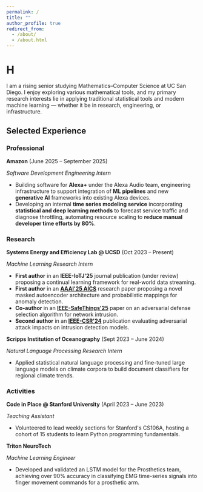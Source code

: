 ```yaml
---
permalink: /
title: ""
author_profile: true
redirect_from: 
  - /about/
  - /about.html
---
```


<!-- Typing animated intro -->
<h1 data-aos="fade-in" style="margin-bottom: 1rem;">
  <span style="font-weight: bold;">H</span><span id="typed-intro" style="min-height: 2.5rem;"></span>
</h1>
<!-- <h1 id="typed-intro" data-aos="fade-in" style="margin-bottom: 1rem;"></h1>-->

<div data-aos="fade-up">
I am a rising senior studying Mathematics–Computer Science at UC San Diego. I enjoy exploring various mathematical tools, and my primary research interests lie in applying traditional statistical tools and modern machine learning — whether it be in research, engineering, or infrastructure.
</div>

<!-- Section Title -->
<div data-aos="fade-up">
<h2>Selected Experience</h2>
</div>

<!-- PROFESSIONAL -->
<div data-aos="fade-up">
<h3>Professional</h3>
</div>

<div class="experience-card" data-aos="zoom-in" style="--bg: url('/images/amazon.png');">
  <p class="experience-title"><strong>Amazon</strong> (June 2025 – September 2025)</p>
  <p class="experience-subtitle"><em>Software Development Engineering Intern</em></p>
  <ul>
    <li>Building software for <strong>Alexa+</strong> under the Alexa Audio team, engineering infrastructure to support integration of <strong>ML pipelines</strong> and new <strong>generative AI</strong> frameworks into existing Alexa devices.</li>
    <li>Developing an internal <strong>time series modeling service</strong> incorporating <strong>statistical and deep learning methods</strong> to forecast service traffic and diagnose throttling, automating resource scaling to <strong>reduce manual developer time efforts by 80%</strong>.</li>
  </ul>
</div>

<!-- RESEARCH -->
<div data-aos="fade-up">
<h3>Research</h3>
</div>

<div class="experience-card" data-aos="zoom-in" style="--bg: url('/images/ucsd.png');">
  <p class="experience-title"><strong>Systems Energy and Efficiency Lab @ UCSD</strong> (Oct 2023 – Present)</p>
  <p class="experience-subtitle"><em>Machine Learning Research Intern</em></p>
  <ul>
    <li><strong>First author</strong> in an 
      <strong>IEEE-IoTJ'25</strong> 
      journal publication (under review) proposing a continual learning framework for real-world data streaming.</li>
    <li><strong>First author</strong> in an 
      <strong><a href="https://arxiv.org/abs/2502.07119" target="_blank" rel="noopener noreferrer">AAAI'25 AICS</a></strong> 
      research paper proposing a novel masked autoencoder architecture and probabilistic mappings for anomaly detection.</li>
    <li><strong>Co-author</strong> in an 
      <strong><a href="https://arxiv.org/abs/2504.13301" target="_blank" rel="noopener noreferrer">IEEE-SafeThings'25</a></strong> 
      paper on an adversarial defense selection algorithm for network intrusion.</li>
    <li><strong>Second author</strong> in an 
      <strong><a href="https://ieeexplore.ieee.org/document/10679443" target="_blank" rel="noopener noreferrer">IEEE-CSR'24</a></strong> 
      publication evaluating adversarial attack impacts on intrusion detection models.</li>
  </ul>
</div>
<div class="experience-card" data-aos="zoom-in" style="--bg: url('/images/scripps.png');">
  <p class="experience-title"><strong>Scripps Institution of Oceanography</strong> (Sept 2023 – June 2024)</p>
  <p class="experience-subtitle"><em>Natural Language Processing Research Intern</em></p>
  <ul>
    <li>Applied statistical natural language processing and fine-tuned large language models on climate corpora to build document classifiers for regional climate trends.</li>
  </ul>
</div>

<!-- ACTIVITIES -->
<div data-aos="fade-up">
<h3>Activities</h3>
</div>

<div class="experience-card" data-aos="zoom-in" style="--bg: url('/images/stanford-logo.png');">
  <p class="experience-title"><strong>Code in Place @ Stanford University</strong> (April 2023 – June 2023)</p>
  <p class="experience-subtitle"><em>Teaching Assistant</em></p>
  <ul>
    <li>Volunteered to lead weekly sections for Stanford's CS106A, hosting a cohort of 15 students to learn Python programming fundamentals.</li>
  </ul>
</div>


<div class="experience-card" data-aos="zoom-in" style="--bg: url('/images/tnt.png');">
  <p class="experience-title"><strong>Triton NeuroTech</strong></p>
  <p class="experience-subtitle"><em>Machine Learning Engineer</em></p>
  <ul>
    <li>Developed and validated an LSTM model for the Prosthetics team, achieving over 90% accuracy in classifying EMG time-series signals into finger movement commands for a prosthetic arm.</li>
  </ul>
</div>

<!-- Extra space to ensure scroll -->
<div style="height: 100vh;"></div>
